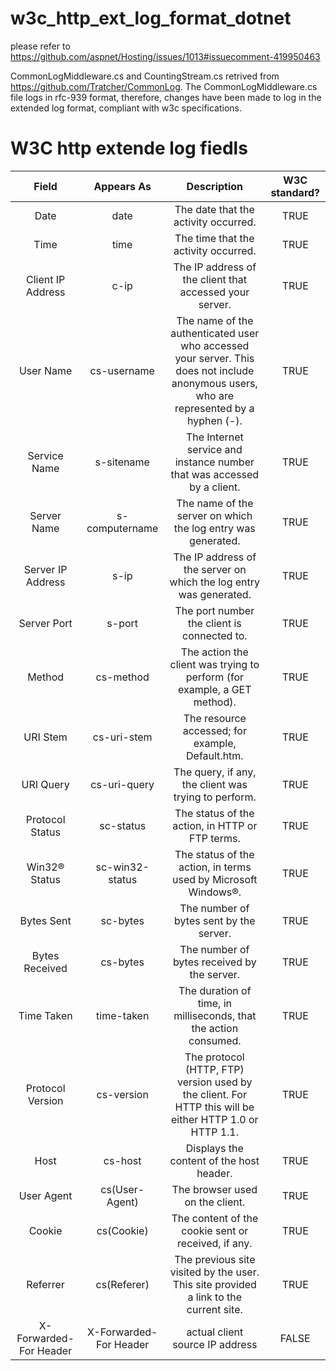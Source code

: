 # w3c_http_ext_log_format_dotnet


please refer to https://github.com/aspnet/Hosting/issues/1013#issuecomment-419950463

CommonLogMiddleware.cs and CountingStream.cs retrived from https://github.com/Tratcher/CommonLog.
The CommonLogMiddleware.cs file logs in rfc-939 format, therefore, changes have been made to log in the extended log format, compliant with w3c specifications.

# W3C http extende log fiedls
|	Field	|	Appears As	|	Description	|	W3C standard?	|
|	:---:	|	:---:	|	:---:	|	:---:	|
|	Date	|	date	|	The date that the activity occurred.	|	TRUE	|
|	Time	|	time	|	The time that the activity occurred.	|	TRUE	|
|	Client IP Address	|	c-ip	|	The IP address of the client that accessed your server.	|	TRUE	|
|	User Name	|	cs-username	|	The name of the authenticated user who accessed your server. This does not include anonymous users, who are represented by a hyphen (-).	|	TRUE	|
|	Service Name	|	s-sitename	|	The Internet service and instance number that was accessed by a client.	|	TRUE	|
|	Server Name	|	s-computername	|	The name of the server on which the log entry was generated.	|	TRUE	|
|	Server IP Address	|	s-ip	|	The IP address of the server on which the log entry was generated.	|	TRUE	|
|	Server Port	|	s-port	|	The port number the client is connected to.	|	TRUE	|
|	Method	|	cs-method	|	The action the client was trying to perform (for example, a GET method).	|	TRUE	|
|	URI Stem	|	cs-uri-stem	|	The resource accessed; for example, Default.htm.	|	TRUE	|
|	URI Query	|	cs-uri-query	|	The query, if any, the client was trying to perform.	|	TRUE	|
|	Protocol Status	|	sc-status	|	The status of the action, in HTTP or FTP terms.	|	TRUE	|
|	Win32® Status	|	sc-win32-status	|	The status of the action, in terms used by Microsoft Windows®.	|	TRUE	|
|	Bytes Sent	|	sc-bytes	|	The number of bytes sent by the server.	|	TRUE	|
|	Bytes Received	|	cs-bytes	|	The number of bytes received by the server.	|	TRUE	|
|	Time Taken	|	time-taken	|	The duration of time, in milliseconds, that the action consumed.	|	TRUE	|
|	Protocol Version	|	cs-version	|	The protocol (HTTP, FTP) version used by the client. For HTTP this will be either HTTP 1.0 or HTTP 1.1.	|	TRUE	|
|	Host	|	cs-host	|	Displays the content of the host header.	|	TRUE	|
|	User Agent	|	cs(User-Agent)	|	The browser used on the client.	|	TRUE	|
|	Cookie	|	cs(Cookie)	|	The content of the cookie sent or received, if any.	|	TRUE	|
|	Referrer	|	cs(Referer)	|	The previous site visited by the user. This site provided a link to the current site.	|	TRUE	|
|	X-Forwarded-For Header	|	X-Forwarded-For Header	|	actual client source IP address	|	FALSE	|
